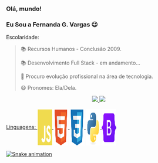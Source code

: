 ### Olá, mundo! 
### Eu Sou a Fernanda G. Vargas 😉

Escolaridade:
> 📚 Recursos Humanos - Conclusão 2009.
> 
> 📚 Desenvolvimento Full Stack - em andamento...
> 
> 💬 Procuro evolução profissional na área  de tecnologia.
> 
> 😄 Pronomes: Ela/Dela.

<div align="center">
  <a href="https://github.com/fergvargas">
  <img height="180em" src="https://github-readme-stats.vercel.app/api?username=fergvargas&show_icons=true&theme=dracula&include_all_commits=true&count_private=true"/>
  <img height="180em" src="https://github-readme-stats.vercel.app/api/top-langs/?username=fergvargas&layout=compact&langs_count=7&theme=dracula"/>
</div>
  
<div style="display: inline_block"><br>
  Linguagens:
  <img align="center" alt="Fer-Js" height="100" width="40" src="https://raw.githubusercontent.com/devicons/devicon/master/icons/javascript/javascript-plain.svg">
  <img align="center" alt="Fer-HTML" height="100" width="40" src="https://raw.githubusercontent.com/devicons/devicon/master/icons/html5/html5-original.svg">
  <img align="center" alt="Fer-CSS" height="100" width="40" src="https://raw.githubusercontent.com/devicons/devicon/master/icons/css3/css3-original.svg">
  <img align="center" alt="Fer-Python" height="100" width="40" src="https://raw.githubusercontent.com/devicons/devicon/master/icons/python/python-original.svg">
  <img align="center" alt="Fer-Bootstrap" height="100" width="40" src="https://raw.githubusercontent.com/devicons/devicon/master/icons/bootstrap/bootstrap-original.svg">
  
  ![Snake animation](https://github.com/fergvargas/fergvargas/blob/output/github-contribution-grid-snake.svg)
 
</div>
  

